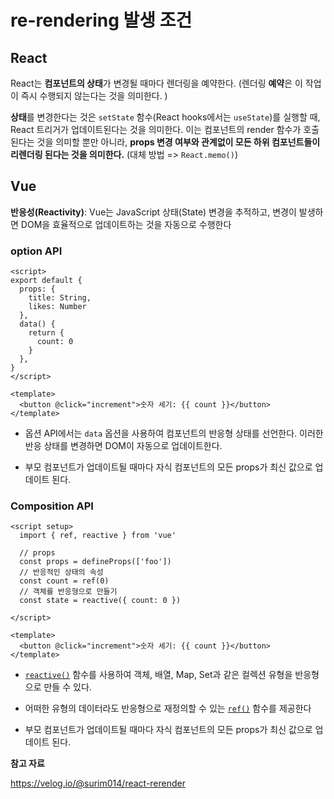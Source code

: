 # re-rendering 발생 조건

## React

React는 **컴포넌트의 상태**가 변경될 때마다 렌더링을 예약한다. (렌더링 **예약**은 이 작업이 즉시 수행되지 않는다는 것을 의미한다. )

**상태**를 변경한다는 것은 `setState` 함수(React hooks에서는 `useState`)를 실행할 때, React 트리거가 업데이트된다는 것을 의미한다. 이는 컴포넌트의 render 함수가 호출된다는 것을 의미할 뿐만 아니라, **props 변경 여부와 관계없이 모든 하위 컴포넌트들이 리렌더링 된다는 것을 의미한다.** (대체 방법 => `React.memo()`)

## Vue

**반응성(Reactivity)**: Vue는 JavaScript 상태(State) 변경을 추적하고, 변경이 발생하면 DOM을 효율적으로 업데이트하는 것을 자동으로 수행한다

### option API

```vue
<script>
export default {
  props: {
    title: String,
    likes: Number
  },
  data() {
    return {
      count: 0
    }
  },
}
</script>

<template>
  <button @click="increment">숫자 세기: {{ count }}</button>
</template>
```

- 옵션 API에서는 `data` 옵션을 사용하여 컴포넌트의 반응형 상태를 선언한다. 이러한 반응 상태를 변경하면 DOM이 자동으로 업데이트한다.

- 부모 컴포넌트가 업데이트될 때마다 자식 컴포넌트의 모든 props가 최신 값으로 업데이트 된다.

### Composition API

```vue
<script setup>
  import { ref, reactive } from 'vue'

  // props
  const props = defineProps(['foo'])
  // 반응적인 상태의 속성
  const count = ref(0)
  // 객체를 반응형으로 만들기
  const state = reactive({ count: 0 })

</script>

<template>
  <button @click="increment">숫자 세기: {{ count }}</button>
</template>
```

- [`reactive()`](https://v3-docs.vuejs-korea.org/api/reactivity-core.html#reactive) 함수를 사용하여 객체, 배열, Map, Set과 같은 컬렉션 유형을 반응형으로 만들 수 있다.

- 어떠한 유형의 데이터라도 반응형으로 재정의할 수 있는 [`ref()`](https://v3-docs.vuejs-korea.org/api/reactivity-core.html#ref) 함수를 제공한다

- 부모 컴포넌트가 업데이트될 때마다 자식 컴포넌트의 모든 props가 최신 값으로 업데이트 된다. 



**참고 자료**

https://velog.io/@surim014/react-rerender
